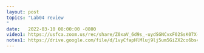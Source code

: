 ```yaml
---
layout: post
topics: "Lab04 review 
"
date:   2022-03-10 08:00:00 -0800
video1: https://usfca.zoom.us/rec/share/Z0xaV_6d9s_-uydSGNCvxF02SsK07X--7vkahlcFy_ggRxKZBD_RJmZtysWym0iI.Z6iSXiAaNEd5PaxP
notes1: https://drive.google.com/file/d/1vyCfapHlMluj9lj5um5GiZX2co6bs42e/view?usp=sharing
---
```




